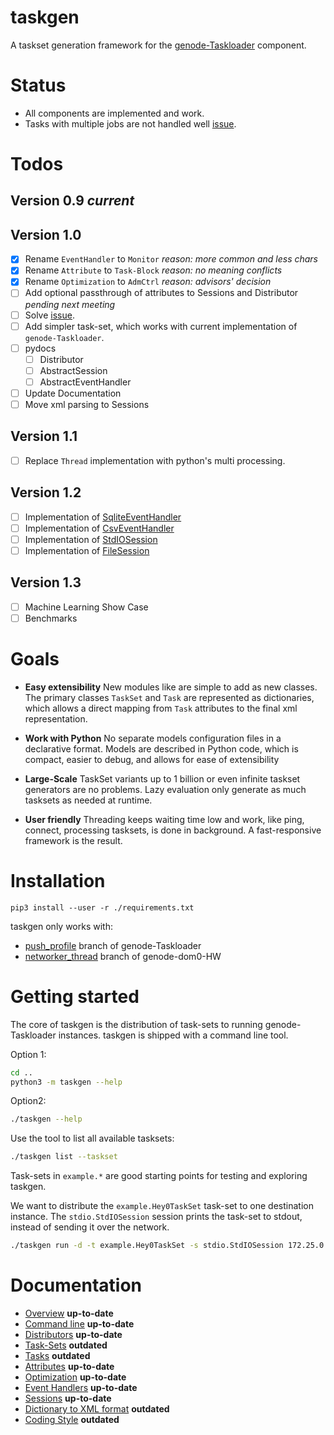 # taskgen

A taskset generation framework for the
[genode-Taskloader](https://github.com/argos-research/genode-Taskloader)
component.


# Status

* All components are implemented and work. 
* Tasks with multiple jobs are not handled well [issue](https://github.com/argos-research/genode-Taskloader/issues/5).

# Todos

## Version 0.9 *current*

## Version 1.0

- [x] Rename `EventHandler` to `Monitor` *reason: more common and less chars*
- [x] Rename `Attribute` to `Task-Block` *reason: no meaning conflicts*
- [x] Rename `Optimization` to `AdmCtrl` *reason: advisors' decision*
- [ ] Add optional passthrough of attributes to Sessions and Distributor
  *pending next meeting*  
- [ ] Solve
  [issue](https://github.com/argos-research/genode-Taskloader/issues/5).
- [ ] Add simpler task-set, which works with current implementation of
  `genode-Taskloader`.
- [ ] pydocs
  - [ ] Distributor
  - [ ] AbstractSession
  - [ ] AbstractEventHandler
- [ ] Update Documentation
- [ ] Move xml parsing to Sessions

## Version 1.1

- [ ] Replace `Thread` implementation with python's multi processing.

## Version 1.2

- [ ] Implementation of [SqliteEventHandler](events/sqlite.py)
- [ ] Implementation of [CsvEventHandler](events/csv.py)
- [ ] Implementation of [StdIOSession](sessions.stdio.py)
- [ ] Implementation of [FileSession](sessions.file.py)

## Version 1.3


- [ ] Machine Learning Show Case
- [ ] Benchmarks

# Goals
- **Easy extensibility** New modules like are simple to add as new classes. The
  primary classes `TaskSet` and `Task` are represented as dictionaries, which
  allows a direct mapping from `Task` attributes to the final xml
  representation.
  
- **Work with Python** No separate models configuration files in a declarative
  format. Models are described in Python code, which is compact, easier to
  debug, and allows for ease of extensibility
  
- **Large-Scale** TaskSet variants up to 1 billion or even infinite taskset
  generators are no problems. Lazy evaluation only generate as much tasksets as
  needed at runtime.
  
- **User friendly** Threading keeps waiting time low and work, like ping,
  connect, processing tasksets, is done in background. A fast-responsive
  framework is the result.


# Installation

```
pip3 install --user -r ./requirements.txt
```

taskgen only works with:

* [push_profile](https://github.com/argos-research/genode-Taskloader/tree/push_profile) branch of genode-Taskloader
* [networker_thread](https://github.com/argos-research/genode-dom0-HW/tree/networker_thread) branch of genode-dom0-HW

# Getting started

The core of taskgen is the distribution of task-sets to running
genode-Taskloader instances. taskgen is shipped with a command line tool.

Option 1:

```bash
cd ..
python3 -m taskgen --help
```

Option2:

```bash
./taskgen --help
```

Use the tool to list all available tasksets:

```bash
./taskgen list --taskset
```

Task-sets in `example.*` are good starting points for testing and exploring
taskgen.

We want to distribute the `example.Hey0TaskSet` task-set to one destination
instance. The `stdio.StdIOSession` session prints the task-set to stdout,
instead of sending it over the network. 

```bash
./taskgen run -d -t example.Hey0TaskSet -s stdio.StdIOSession 172.25.0.1
```

# Documentation
* [Overview](docs/overview.md) **up-to-date**
* [Command line](docs/commandline.md) **up-to-date**
* [Distributors](docs/distributor.md) **up-to-date**
* [Task-Sets](docs/taskset.md) **outdated**
* [Tasks](docs/tasks.md) **outdated**
* [Attributes](docs/attributes.md) **up-to-date**
* [Optimization](docs/optimization.md) **up-to-date**
* [Event Handlers](docs/event.md) **up-to-date**
* [Sessions](docs/session.md) **up-to-date**
* [Dictionary to XML format](docs/dict2xml.md) **outdated**
* [Coding Style](docs/coding.md) **outdated**

